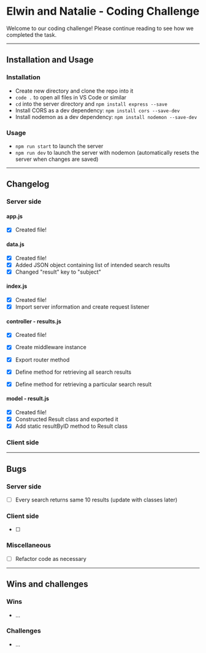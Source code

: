 # Elwin and Natalie - Coding Challenge

Welcome to our coding challenge!  Please continue reading to see how we completed the task.

***

## Installation and Usage

### Installation

- Create new directory and clone the repo into it
- `code .` to open all files in VS Code or similar
- `cd` into the server directory and `npm install express --save`
- Install CORS as a dev dependency: `npm install cors --save-dev`
- Install nodemon as a dev dependency: `npm install nodemon --save-dev`

### Usage

- `npm run start` to launch the server
- `npm run dev` to launch the server with nodemon (automatically resets the server when changes are saved)

***

## Changelog

### Server side

#### app.js
- [x] Created file!

#### data.js
- [x] Created file!
- [x] Added JSON object containing list of intended search results
- [x] Changed "result" key to "subject"

#### index.js
- [x] Created file!
- [x] Import server information and create request listener

#### controller - results.js
- [x] Created file!
- [x] Create middleware instance
- [x] Export router method
- [x] Define method for retrieving all search results
- [x] Define method for retrieving a particular search result


#### model - result.js
- [x] Created file!
- [x] Constructed Result class and exported it
- [x] Add static resultByID method to Result class

### Client side

***

## Bugs

### Server side

- [ ] Every search returns same 10 results (update with classes later)

### Client side

- [ ] 

### Miscellaneous

- [ ] Refactor code as necessary

***

## Wins and challenges

### Wins

- ...

### Challenges

- ...